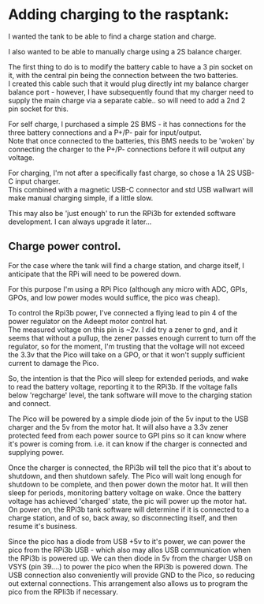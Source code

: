 # Adding charging to the rasptank:

I wanted the tank to be able to find a charge station and charge.

I also wanted to be able to manually charge using a 2S balance charger.

The first thing to do is to modify the battery cable to have a 3 pin socket on it, with the central pin being the connection between the two batteries.  
I created this cable such that it would plug directly int my balance charger balance port - however, I have subsequently found that my charger need to supply the main 
charge via a separate cable..  so will need to add a 2nd 2 pin socket for this.

For self charge, I purchased a simple 2S BMS - it has connections for the three battery connections and a P+/P- pair for input/output.  
Note that once connected to the batteries, this BMS needs to be 'woken' by connecting the charger to the P+/P- connections before it will output any voltage.

For charging, I'm not after a specifically fast charge, so chose a 1A 2S USB-C input charger.  
This combined with a magnetic USB-C connector and std USB wallwart will make manual charging simple, if a little slow.

This may also be 'just enough' to run the RPi3b for extended software development.  I can always upgrade it later...


## Charge power control.

For the case where the tank will find a charge station, and charge itself, I anticipate that the RPi will need to be powered down.

For this purpose I'm using a RPi Pico (although any micro with ADC, GPIs, GPOs, and low power modes would suffice, the pico was cheap).

To control the Rpi3b power, I've connected a flying lead to pin 4 of the power regulator on the Adeept motor control hat.  
The measured voltage on this pin is ~2v.  I did try a zener to gnd, and it seems that without a pullup, the zener passes enough current to turn off the regulator, 
so for the moment, I'm trusting that the voltage will not exceed the 3.3v that the Pico will take on a GPO, or that it won't supply sufficient current to damage the Pico.

So, the intention is that the Pico will sleep for extended periods, and wake to read the battery voltage, reporting it to the RPi3b.
If the voltage falls below 'regcharge' level, the tank software will move to the charging station and connect.

The Pico will be powered by a simple diode join of the 5v input to the USB charger and the 5v from the motor hat.
It will also have a 3.3v zener protected feed from each power source to GPI pins so it can know where it's power is coming from.
i.e. it can know if the charger is connected and supplying power.

Once the charger is connected, the RPi3b will tell the pico that it's about to shutdown, and then shutdown safely.
The Pico will wait long enough for shutdown to be complete, and then power down the motor hat.
It will then sleep for periods, monitoring battery voltage on wake.
Once the battery voltage has achieved 'charged' state, the pic will power up the motor hat.
On power on, the RPi3b tank software will determine if it is connected to a charge station, and of so, back away, so disconnecting itself, and then resume it's business.


Since the pico has a diode from USB +5v to it's power, we can power the pico from the RPi3b USB - which also may allos USB communication when the RPi3b is powered up.
We can then diode in 5v from the charger USB on VSYS (pin 39....) to power the pico when the RPi3b is powered down.
The USB connection also conveniently will provide GND to the Pico, so reducing out external connections.
This arrangement also allows us to program the pico from the RPIi3b if necessary.
